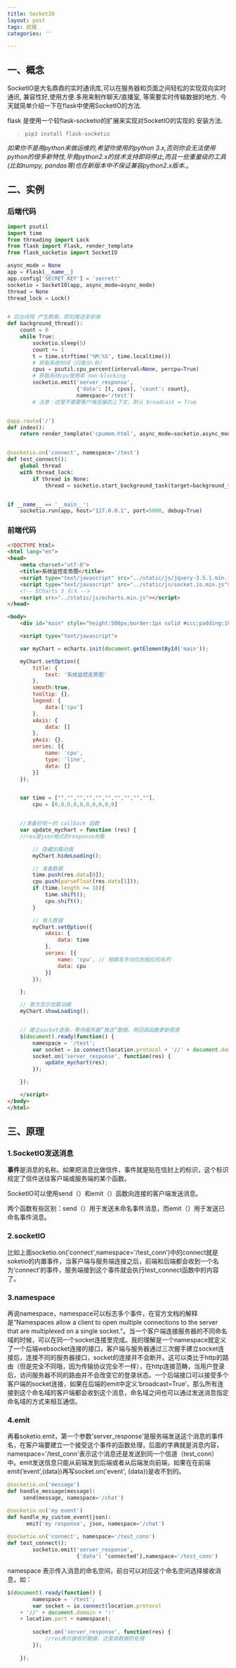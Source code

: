 ```yaml
---
title: SocketIO
layout: post
tags: 前端
categories: ''

---
```


## 一、概念

SocketIO是大名鼎鼎的实时通讯库,可以在服务器和页面之间轻松的实现双向实时通讯, 兼容性好,使用方便.多用来制作聊天/直播室, 等需要实时传输数据的地方. 今天就简单介绍一下在flask中使用SocketIO的方法.

flask 是使用一个较flask-socketio的扩展来实现对SocketIO的实现的.安装方法.

> ```
> pip3 install flask-socketio
> ```

*如果你不是用python来做运维的,希望你使用的python 3.x,否则你会无法使用python的很多新特性,毕竟python2.x的技术支持即将停止,而且一些重量级的工具(比如numpy, pandas等)也在新版本中不保证兼容python2.x版本.*。

## 二、实例

### 后端代码

```python
import psutil
import time
from threading import Lock
from flask import Flask, render_template
from flask_socketio import SocketIO

async_mode = None
app = Flask(__name__)
app.config['SECRET_KEY'] = 'secret!'
socketio = SocketIO(app, async_mode=async_mode)
thread = None
thread_lock = Lock()


# 后台线程 产生数据，即刻推送至前端
def background_thread():
    count = 0
    while True:
        socketio.sleep(5)
        count += 1
        t = time.strftime('%M:%S', time.localtime())
        # 获取系统时间（只取分:秒）
        cpus = psutil.cpu_percent(interval=None, percpu=True)
        # 获取系统cpu使用率 non-blocking
        socketio.emit('server_response',
                      {'data': [t, cpus], 'count': count},
                      namespace='/test')
        # 注意：这里不需要客户端连接的上下文，默认 broadcast = True


@app.route('/')
def index():
    return render_template('cpumem.html', async_mode=socketio.async_mode)


@socketio.on('connect', namespace='/test')
def test_connect():
    global thread
    with thread_lock:
        if thread is None:
            thread = socketio.start_background_task(target=background_thread)


if __name__ == '__main__':
    socketio.run(app, host="127.0.0.1", port=5000, debug=True)
```

### 前端代码

```html
<!DOCTYPE html>
<html lang="en">
<head>
    <meta charset="utf-8">
    <title>系统监控走势图</title>
    <script type="text/javascript" src="../static/js/jquery-3.5.1.min.js"></script>
    <script type="text/javascript" src="../static/js/socket.io.min.js"></script>
    <!-- ECharts 3 引入 -->
    <script src="../static/js/echarts.min.js"></script>
</head>

<body>
    <div id="main" style="height:500px;border:1px solid #ccc;padding:10px;"></div>

    <script type="text/javascript">

    var myChart = echarts.init(document.getElementById('main'));

    myChart.setOption({
        title: {
            text: '系统监控走势图'
        },
        smooth:true,
        tooltip: {},
        legend: {
            data:['cpu']
        },
        xAxis: {
            data: []
        },
        yAxis: {},
        series: [{
            name: 'cpu',
            type: 'line',
            data: []
        }]
    });


    var time = ["","","","","","","","","",""],
        cpu = [0,0,0,0,0,0,0,0,0,0]


    //准备好统一的 callback 函数
    var update_mychart = function (res) {
    //res是json格式的response对象

        // 隐藏加载动画
        myChart.hideLoading();

        // 准备数据
        time.push(res.data[0]);
        cpu.push(parseFloat(res.data[1]));
        if (time.length >= 10){
            time.shift();
            cpu.shift();
        }

        // 填入数据
        myChart.setOption({
            xAxis: {
                data: time
            },
            series: [{
                name: 'cpu', // 根据名字对应到相应的系列
                data: cpu
            }]
        });

    };

    // 首次显示加载动画
    myChart.showLoading();


    // 建立socket连接，等待服务器“推送”数据，用回调函数更新图表
    $(document).ready(function() {
        namespace = '/test';
        var socket = io.connect(location.protocol + '//' + document.domain + ':' + location.port + namespace);
        socket.on('server_response', function(res) {
            update_mychart(res);
        });

    });

    </script>
</body>
</html>
```

## 三、原理

### 1.SocketIO发送消息

**事件**是消息的名称。如果把消息比做信件，事件就是贴在信封上的标识，这个标识规定了信件送往客户端或服务端的某个函数。

SocketIO可以使用send（）和emit（）函数向连接的客户端发送消息。

两个函数有些区别：send（）用于发送未命名事件消息，而emit（）用于发送已命名事件消息。

### 2.socketIO

比如上面socketio.on('connect',namespace='/test_conn')中的connect就是soketio的内置事件，当客户端与服务端连接之后，前端和后端都会收到一个名为‘connect’的事件，服务端接到这个事件就会执行test_connect函数中的内容了。

### 3.namespace

再说namespace，namespace可以标志多个事件，在官方文档的解释是“Namespaces allow a client to open multiple connections to the server that are multiplexed on a single socket.”。当一个客户端连接服务器的不同命名域的时候，可以在同一个socket连接里完成。我的理解是一个namespace就定义了一个后端websocket连接的接口，客户端与服务器通过三次握手建立socket连接后，连接不同的服务器接口，socket的连接并不会断开。这可以类比于http的路由（但是完全不同哦，因为传输协议完全不一样），在http连接范畴，当用户登录后，访问服务器不同的路由并不会改变它的登录状态。一个后端接口可以接受多个客户端的socket连接，如果在后端的emit中定义‘broadcast=True’，那么所有连接到这个命名域的客户端都会收到这个消息，命名域之间也可以通过发送消息指定命名域的方式来相互通信。

### 4.emit

再看soketio.emit，第一个参数'server_response'是服务端发送这个消息的事件名，在客户端要建立一个接受这个事件的函数处理，后面的字典就是消息内容，namespace='/test_conn'表示这个消息还是发送到同一个信道（test_conn）中。emit发送信息只能从前端发到后端或者从后端发向前端，如果在在前端emit(‘event’,{data})再写socket.on('event', {data})是收不到的。

```python
@socketio.on('message')
def handle_message(message):
     send(message, namespace='/chat')

@socketio.on('my event')
def handle_my_custom_event(json):
      emit('my response', json, namespace='/chat')
        
@socketio.on('connect', namespace='/test_conn')
def test_connect():
        socketio.emit('server_response',
                      {'data': ‘connected’},namespace='/test_conn')
```

namespace 表示传入消息的命名空间，前台可以对应这个命名空间选择接收消息，如：

```javascript
$(document).ready(function() {
        namespace = '/test';
        var socket = io.connect(location.protocol
    + '//' + document.domain + ':'
    + location.port + namespace);
 
        socket.on('server_response', function(res) {
            //res表示接收的数据，这里做数据的处理
        });
 
    });
```

